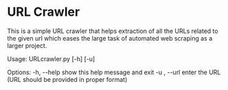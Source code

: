 # URL Crawler

This is a simple URL crawler that helps extraction of all the URLs related to the given url which eases the large task of automated web scraping as a larger project. 

Usage: URLcrawler.py [-h] [-u]

Options:
  -h, --help   show this help message and exit
  -u , --url   enter the URL (URL should be provided in proper format)

